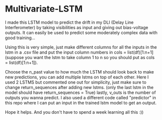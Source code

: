 # Multivariate-LSTM
I made this LSTM model to predict the drift in my DLI (Delay Line Interferometer) by taking visibilities as input and giving out bias-voltage outputs. It can easily be used to predict some moderately complex data with good training...


Using this is very simple, just make different columns for all the inputs in the lstm in a .csv file and put the input column numbers in cols = list(df)[1:n+1] 
(suppose you want the lstm to take column 1 to n so you should put as cols = list(df)[1:n+1]).

Choose the n_past value to how much the LSTM should look back to make new predictions, you can add multiple lstms on top of each other. Here I used 2 LSTMS but
commented one out for simplicity, just make sure to change return_sequences after adding new lstms. (only the last lstm in the model should have return_sequences = True)
lastly, v_outs is the number of outputs you wanna predict. I also used a different code called "predictor" in this repo where I can put an input in the trained
lstm model to get an output.


Hope it helps. And you don't have to spend a week learning all this :))
